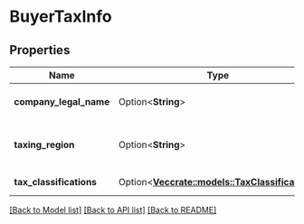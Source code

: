 # BuyerTaxInfo

## Properties

Name | Type | Description | Notes
------------ | ------------- | ------------- | -------------
**company_legal_name** | Option<**String**> | The legal name of the company. | [optional]
**taxing_region** | Option<**String**> | The country or region imposing the tax. | [optional]
**tax_classifications** | Option<[**Vec<crate::models::TaxClassification>**](TaxClassification.md)> | The list of tax classifications. | [optional]

[[Back to Model list]](../README.md#documentation-for-models) [[Back to API list]](../README.md#documentation-for-api-endpoints) [[Back to README]](../README.md)


